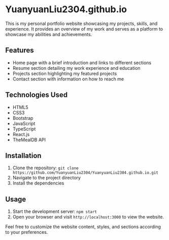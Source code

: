 # YuanyuanLiu2304.github.io

This is my personal portfolio website showcasing my projects, skills, and experience. It provides an overview of my work and serves as a platform to showcase my abilities and achievements.

## Features

- Home page with a brief introduction and links to different sections
- Resume section detailing my work experience and education
- Projects section highlighting my featured projects
- Contact section with information on how to reach me

## Technologies Used

- HTML5
- CSS3
- Bootstrap 
- JavaScript
- TypeScript
- React.js
- TheMealDB API

## Installation

1. Clone the repository: `git clone https://github.com/YuanyuanLiu2304/YuanyuanLiu2304.github.io.git`
2. Navigate to the project directory
3. Install the dependencies

## Usage

1. Start the development server: `npm start`
2. Open your browser and visit `http://localhost:3000` to view the website.

Feel free to customize the website content, styles, and sections according to your preferences. 

